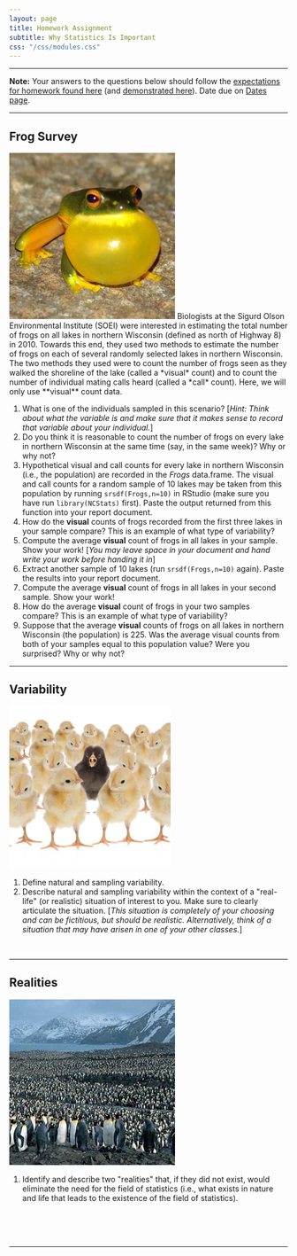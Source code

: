 ```yaml
---
layout: page
title: Homework Assignment
subtitle: Why Statistics Is Important
css: "/css/modules.css"
---
```


----

<div class="alert alert-warning">
<strong>Note:</strong> Your answers to the questions below should follow the <a href="../resources/hwformat" target="_blank">expectations for homework found here</a> (and <a href="../resources/FAQ/FAQs/HWFormat_Example.pdf" target="_blank">demonstrated here</a>). Date due on <a href="../resources/Dates-Current.html" target="_blank">Dates page</a>.
</div>

----

## Frog Survey
<img src="zimgs/frog-croaking.jpg" alt="Frog Croaking" class="img-right">
Biologists at the Sigurd Olson Environmental Institute (SOEI) were interested in estimating the total number of frogs on all lakes in northern Wisconsin (defined as north of Highway 8) in 2010. Towards this end, they used two methods to estimate the number of frogs on each of several randomly selected lakes in northern Wisconsin. The two methods they used were to count the number of frogs seen as they walked the shoreline of the lake (called a *visual* count) and to count the number of individual mating calls heard (called a *call* count). Here, we will only use **visual** count data.

1. What is one of the individuals sampled in this scenario? [*Hint: Think about what the variable is and make sure that it makes sense to record that variable about your individual.*]
1. Do you think it is reasonable to count the number of frogs on every lake in northern Wisconsin at the same time (say, in the same week)? Why or why not?
1. Hypothetical visual and call counts for every lake in northern Wisconsin (i.e., the population) are recorded in the *Frogs* data.frame. The visual and call counts for a random sample of 10 lakes may be taken from this population by running `srsdf(Frogs,n=10)` in RStudio (make sure you have run `library(NCStats)` first). Paste the output returned from this function into your report document.
1. How do the **visual** counts of frogs recorded from the first three lakes in your sample compare? This is an example of what type of variability?
1. Compute the average **visual** count of frogs in all lakes in your sample. Show your work! [*You may leave space in your document and hand write your work before handing it in*]
1. Extract another sample of 10 lakes (run `srsdf(Frogs,n=10)` again). Paste the results into your report document.
1. Compute the average **visual** count of frogs in all lakes in your second sample. Show your work!
1. How do the average **visual** count of frogs in your two samples compare? This is an example of what type of variability?
1. Suppose that the average **visual** counts of frogs on all lakes in northern Wisconsin (the population) is 225. Was the average visual counts from both of your samples equal to this population value? Were you surprised? Why or why not?

----

## Variability
<img src="zimgs/variability.jpg" alt="Variability" class="img-right">

1. Define natural and sampling variability.
1. Describe natural and sampling variability within the context of a "real-life" (or realistic) situation of interest to you. Make sure to clearly articulate the situation. [*This situation is completely of your choosing and can be fictitious, but should be realistic. Alternatively, think of a situation that may have arisen in one of your other classes.*]

<br>

----

## Realities
<img src="zimgs/penguin-population.jpg" alt="Population of Penguins" class="img-right">

1. Identify and describe two "realities" that, if they did not exist, would eliminate the need for the field of statistics (i.e., what exists in nature and life that leads to the existence of the field of statistics).

<br><br><br>

----
